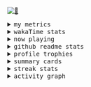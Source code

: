 [![🐙](https://hits.seeyoufarm.com/api/count/incr/badge.svg?url=https%3A%2F%2Fgithub.com%2Fktnkk%2Fhit-counter&count_bg=%23070707&title_bg=%23070707&icon=&icon_color=%23E7E7E7&title=visitors&edge_flat=true)](https://hits.seeyoufarm.com)

<details>
  <summary> <samp>my metrics</samp></summary>
  
  <br>
  
 ![🐳](https://github.com/kkhys/kkhys/blob/main/github-metrics.svg)
  
  ***
</details>

<details>
  <summary> <samp>wakaTime stats</samp></summary>
  
  <br>
  
<!--START_SECTION:waka-->
![Code Time](http://img.shields.io/badge/Code%20Time-5%2C464%20hrs%2034%20mins-blue)

**🐱 My GitHub Data** 

> 📦 5.2 MB Used in GitHub's Storage 
 > 
> 🏆 2,822 Contributions in the Year 2024
 > 
> 💼 Opted to Hire
 > 
> 📜 9 Public Repositories 
 > 
> 🔑 23 Private Repositories 
 > 
**I'm an Early 🐤** 

```text
🌞 Morning                8780 commits        ███████░░░░░░░░░░░░░░░░░░   29.23 % 
🌆 Daytime                6448 commits        █████░░░░░░░░░░░░░░░░░░░░   21.47 % 
🌃 Evening                12520 commits       ██████████░░░░░░░░░░░░░░░   41.69 % 
🌙 Night                  2285 commits        ██░░░░░░░░░░░░░░░░░░░░░░░   07.61 % 
```
📅 **I'm Most Productive on Sunday** 

```text
Monday                   3705 commits        ███░░░░░░░░░░░░░░░░░░░░░░   12.34 % 
Tuesday                  4244 commits        ████░░░░░░░░░░░░░░░░░░░░░   14.13 % 
Wednesday                4209 commits        ████░░░░░░░░░░░░░░░░░░░░░   14.01 % 
Thursday                 4171 commits        ███░░░░░░░░░░░░░░░░░░░░░░   13.89 % 
Friday                   4358 commits        ████░░░░░░░░░░░░░░░░░░░░░   14.51 % 
Saturday                 4342 commits        ████░░░░░░░░░░░░░░░░░░░░░   14.46 % 
Sunday                   5004 commits        ████░░░░░░░░░░░░░░░░░░░░░   16.66 % 
```


📊 **This Week I Spent My Time On** 

```text
🕑︎ Time Zone: Asia/Tokyo

💬 Programming Languages: 
Other                    27 hrs 21 mins      ███████████░░░░░░░░░░░░░░   43.49 % 
TypeScript               15 hrs 24 mins      ██████░░░░░░░░░░░░░░░░░░░   24.49 % 
Java                     10 hrs 34 mins      ████░░░░░░░░░░░░░░░░░░░░░   16.82 % 
HTML                     2 hrs 12 mins       █░░░░░░░░░░░░░░░░░░░░░░░░   03.50 % 
SQL                      2 hrs 5 mins        █░░░░░░░░░░░░░░░░░░░░░░░░   03.32 % 

🔥 Editors: 
Chrome                   37 hrs 38 mins      ███████████████░░░░░░░░░░   59.84 % 
IntelliJ IDEA            13 hrs 35 mins      █████░░░░░░░░░░░░░░░░░░░░   21.61 % 
WebStorm                 10 hrs 23 mins      ████░░░░░░░░░░░░░░░░░░░░░   16.52 % 
DataGrip                 1 hr 16 mins        █░░░░░░░░░░░░░░░░░░░░░░░░   02.02 % 

💻 Operating System: 
Mac                      62 hrs 53 mins      █████████████████████████   100.00 % 
```


 Last Updated on 2024/12/29 18:41:54 UTC
<!--END_SECTION:waka-->
  
  ***
</details>


<details>
  <summary> <samp>now playing</samp></summary>
  
  <br>
 
 [![🐟](https://spotify-github-profile.vercel.app/api/view?uid=31ryofms4dnv7mrohhepo4c4zgqu&cover_image=true&theme=default&show_offline=false&background_color=121212&bar_color=53b14f&bar_color_cover=false)](https://open.spotify.com/user/31ryofms4dnv7mrohhepo4c4zgqu)
  
  ***
</details>

<details>
  <summary> <samp>github readme stats</samp></summary>
  
  <br>
  
 <p align="left"> 
  <img alt="🐠" src="https://github-readme-stats.vercel.app/api?username=kkhys&count_private=true&show_icons=true&theme=dark&include_all_commits=true" />
  <img alt="🐟" src="https://github-readme-stats.vercel.app/api/top-langs/?username=kkhys&layout=compact&theme=dark&langs_count=10&hide=HTML,CSS,SCSS" />
</p>
  
  ***
</details>

<details>
  <summary> <samp>profile trophies</samp></summary>
  
  <br>
  
  [![🐬](https://github-profile-trophy.vercel.app/?username=kkhys&rank=SECRET,SSS,SS,S,AAA,AA,A&theme=darkhub&row=1&margin-w=10&no-bg=true)](https://github.com/ryo-ma/github-profile-trophy)
  
  ***
</details>

<details>
  <summary> <samp>summary cards</samp></summary>
  
  <br>
  
  ![🐋](https://github-profile-summary-cards.vercel.app/api/cards/profile-details?username=kkhys&theme=github_dark)
  ![🦑](https://github-profile-summary-cards.vercel.app/api/cards/repos-per-language?username=kkhys&theme=github_dark)
  ![🦭](https://github-profile-summary-cards.vercel.app/api/cards/most-commit-language?username=kkhys&theme=github_dark)
  ![🦀](https://github-profile-summary-cards.vercel.app/api/cards/stats?username=kkhys&theme=github_dark)
  ![🦈](https://github-profile-summary-cards.vercel.app/api/cards/productive-time?username=kkhys&theme=github_dark)
  
  ***
</details>

<details>
  <summary> <samp>streak stats</samp></summary>
  
  <br>
  
  [![🐠](http://github-readme-streak-stats.herokuapp.com?user=kkhys&theme=dark)](https://git.io/streak-stats)
  
  ***
</details>

<details>
  <summary> <samp>activity graph</samp></summary>
  
  <br>
  
  [![🐡](https://github-readme-activity-graph.vercel.app/graph?username=kkhys&theme=xcode)](https://github.com/ashutosh00710/github-readme-activity-graph)
  
  ***
</details>
